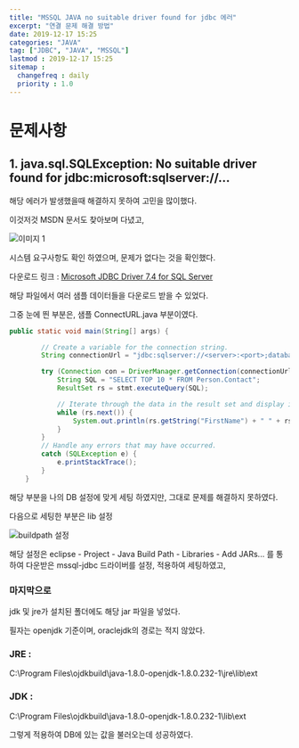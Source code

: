 ```yaml
---
title: "MSSQL JAVA no suitable driver found for jdbc 에러"
excerpt: "연결 문제 해결 방법"
date: 2019-12-17 15:25
categories: "JAVA"
tag: ["JDBC", "JAVA", "MSSQL"]
lastmod : 2019-12-17 15:25
sitemap :
  changefreq : daily
  priority : 1.0
---
```


# 문제사항
## 1. java.sql.SQLException: No suitable driver found for jdbc:microsoft:sqlserver://...

해당 에러가 발생했을때 해결하지 못하여 고민을 많이했다.

이것저것 MSDN 문서도 찾아보며 다녔고,

![이미지 1](https://dnetfw.github.io/assets/images/jdbcrequire.png)

시스템 요구사항도 확인 하였으며, 문제가 없다는 것을 확인했다.

다운로드 링크 : [Microsoft JDBC Driver 7.4 for SQL Server](https://www.microsoft.com/ko-KR/download/details.aspx?id=58505)

해당 파일에서 여러 샘플 데이터들을 다운로드 받을 수 있었다.

그중 눈에 띈 부분은, 샘플 ConnectURL.java 부분이였다.

```java
public static void main(String[] args) {

        // Create a variable for the connection string.
        String connectionUrl = "jdbc:sqlserver://<server>:<port>;databaseName=AdventureWorks;user=<user>;password=<password>";

        try (Connection con = DriverManager.getConnection(connectionUrl); Statement stmt = con.createStatement();) {
            String SQL = "SELECT TOP 10 * FROM Person.Contact";
            ResultSet rs = stmt.executeQuery(SQL);

            // Iterate through the data in the result set and display it.
            while (rs.next()) {
                System.out.println(rs.getString("FirstName") + " " + rs.getString("LastName"));
            }
        }
        // Handle any errors that may have occurred.
        catch (SQLException e) {
            e.printStackTrace();
        }
    }
```

해당 부분을 나의 DB 설정에 맞게 세팅 하였지만, 그대로 문제를 해결하지 못하였다.

다음으로 세팅한 부분은 lib 설정

![buildpath 설정](https://dnetfw.github.io/assets/images/jdbcerror.png)

해당 설정은 eclipse - Project - Java Build Path - Libraries - Add JARs... 를 통하여 다운받은 mssql-jdbc 드라이버를 설정, 적용하여 세팅하였고,

### 마지막으로 
jdk 및 jre가 설치된 폴더에도 해당 jar 파일을 넣었다.

필자는 openjdk 기준이며, oraclejdk의 경로는 적지 않았다.
### JRE : 
C:\Program Files\ojdkbuild\java-1.8.0-openjdk-1.8.0.232-1\jre\lib\ext
### JDK : 
C:\Program Files\ojdkbuild\java-1.8.0-openjdk-1.8.0.232-1\lib\ext

그렇게 적용하여 DB에 있는 값을 불러오는데 성공하였다.
